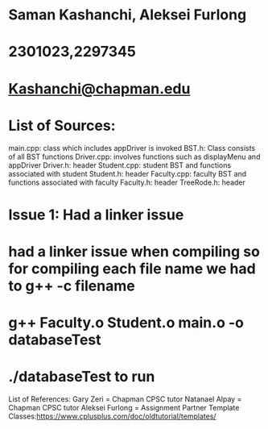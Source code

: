 # Saman Kashanchi, Aleksei Furlong
# 2301023,2297345
# Kashanchi@chapman.edu
# List of Sources:
main.cpp: class which includes appDriver is invoked
BST.h: Class consists of all BST functions
Driver.cpp: involves functions such as displayMenu and appDriver
Driver.h: header
Student.cpp: student BST and functions associated with student
Student.h: header
Faculty.cpp: faculty BST and functions associated with faculty
Faculty.h: header
TreeRode.h: header

# Issue 1: Had a linker issue
# had a linker issue when compiling so for compiling each file name we had to g++ -c filename
# g++ Faculty.o Student.o main.o -o databaseTest
# ./databaseTest to run

List of References:
Gary Zeri = Chapman CPSC tutor
Natanael Alpay = Chapman CPSC tutor
Aleksei Furlong = Assignment Partner
Template Classes:https://www.cplusplus.com/doc/oldtutorial/templates/
